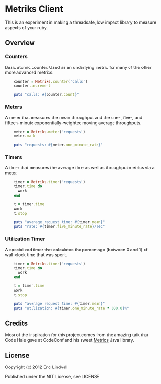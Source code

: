 # Metriks Client

This is an experiment in making a threadsafe, low impact library to measure
aspects of your ruby.

## Overview

### Counters

Basic atomic counter. Used as an underlying metric for many of the other
more advanced metrics.

``` ruby
    counter = Metriks.counter('calls')
    counter.increment

    puts "calls: #{counter.count}"
```


### Meters

A meter that measures the mean throughput and the one-, five-, and
fifteen-minute exponentially-weighted moving average throughputs.

``` ruby
    meter = Metriks.meter('requests')
    meter.mark

    puts "requests: #{meter.one_minute_rate}"
```


### Timers

A timer that measures the average time as well as throughput metrics via
a meter.

``` ruby
    timer = Metriks.timer('requests')
    timer.time do
      work
    end

    t = timer.time
    work
    t.stop

    puts "average request time: #{timer.mean}"
    puts "rate: #{timer.five_minute_rate}/sec"
```


### Utilization Timer

A specialized timer that calculates the percentage (between 0 and 1) of
wall-clock time that was spent.

``` ruby
    timer = Metriks.timer('requests')
    timer.time do
      work
    end

    t = timer.time
    work
    t.stop

    puts "average request time: #{timer.mean}"
    puts "utilization: #{timer.one_minute_rate * 100.0}%"
```


## Credits

Most of the inspiration for this project comes from the amazing talk that
Code Hale gave at CodeConf and his sweet
[Metrics](https://github.com/codahale/metrics) Java library.


## License

Copyright (c) 2012 Eric Lindvall

Published under the MIT License, see LICENSE